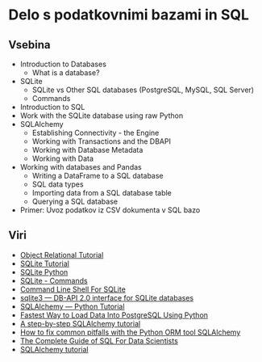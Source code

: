 # Delo s podatkovnimi bazami in SQL

## Vsebina
- Introduction to Databases
    - What is a database?
- SQLite
    - SQLite vs Other SQL databases (PostgreSQL, MySQL, SQL Server)
    - Commands
- Introduction to SQL
- Work with the SQLite database using raw Python
- SQLAlchemy
    - Establishing Connectivity - the Engine
    - Working with Transactions and the DBAPI
    - Working with Database Metadata
    - Working with Data
- Working with databases and Pandas
    - Writing a DataFrame to a SQL database
    - SQL data types
    - Importing data from a SQL database table
    - Querying a SQL database
- Primer: Uvoz podatkov iz CSV dokumenta v SQL bazo 

## Viri
- [Object Relational Tutorial](https://docs.sqlalchemy.org/en/13/orm/tutorial.html)
- [SQLite Tutorial](https://www.sqlitetutorial.net/)
- [SQLite Python](https://www.sqlitetutorial.net/sqlite-python/)
- [SQLite - Commands](https://www.tutorialspoint.com/sqlite/sqlite_commands.htm)
- [Command Line Shell For SQLite](https://sqlite.org/cli.html)
- [sqlite3 — DB-API 2.0 interface for SQLite databases](https://docs.python.org/3.7/library/sqlite3.html)
- [SQLAlchemy — Python Tutorial](https://towardsdatascience.com/sqlalchemy-python-tutorial-79a577141a91)
- [Fastest Way to Load Data Into PostgreSQL Using Python](https://hakibenita.com/fast-load-data-python-postgresql)
- [A step-by-step SQLAlchemy tutorial](http://www.rmunn.com/sqlalchemy-tutorial/tutorial-0.1.html)
- [How to fix common pitfalls with the Python ORM tool SQLAlchemy](https://opensource.com/article/19/9/common-pitfalls-python)
- [The Complete Guide of SQL For Data Scientists](https://towardsdatascience.com/the-complete-guide-of-sql-for-data-scientists-902aaced94e4)
- [SQLAlchemy tutorial](http://zetcode.com/db/sqlalchemy/)

